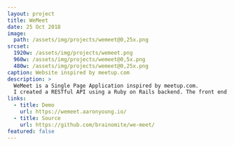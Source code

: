 ```yaml
---
layout: project
title: WeMeet
date: 25 Oct 2018
image:
  path: /assets/img/projects/wemeet@0,25x.png
srcset:
  1920w: /assets/img/projects/wemeet.png
  960w: /assets/img/projects/wemeet@0,5x.png
  480w: /assets/img/projects/wemeet@0,25x.png
caption: Website inspired by meetup.com
description: >
  WeMeet is a Single Page Application inspired by meetup.com.
  I created a RESTful API using a Ruby on Rails backend. The front end was built with React and Redux.
links:
  - title: Demo
    url: https://wemeet.aaronyoung.io/
  - title: Source
    url: https://github.com/brainomite/we-meet/
featured: false
---
```

